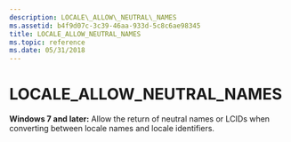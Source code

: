 ```yaml
---
description: LOCALE\_ALLOW\_NEUTRAL\_NAMES
ms.assetid: b4f9d07c-3c39-46aa-933d-5c8c6ae98345
title: LOCALE_ALLOW_NEUTRAL_NAMES
ms.topic: reference
ms.date: 05/31/2018
---
```


# LOCALE\_ALLOW\_NEUTRAL\_NAMES

**Windows 7 and later:** Allow the return of neutral names or LCIDs when converting between locale names and locale identifiers.

 

 



